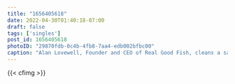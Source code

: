 ```yaml
---
title: "1656405618"
date: 2022-04-30T01:40:18-07:00
draft: false
tags: ['singles']
post_id: 1656405618
photoID: "29870fdb-0c4b-4fb8-7aa4-edb002bfbc00"
caption: "Alan Lovewell, Founder and CEO of Real Good Fish, cleans a salmon caught while recreational fishing on April 29, 2022."
---
```


{{< cfimg >}}